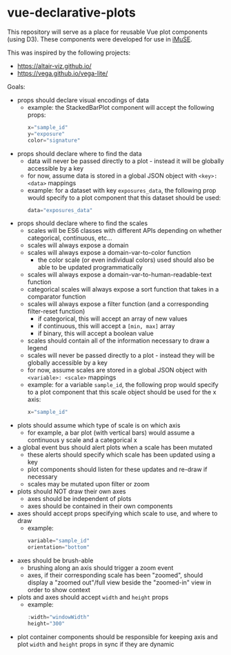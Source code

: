 # vue-declarative-plots

This repository will serve as a place for reusable Vue plot components (using D3).
These components were developed for use in [iMuSE](https://github.com/lrgr/mutation-signature-explorer).

This was inspired by the following projects:
- https://altair-viz.github.io/
- https://vega.github.io/vega-lite/


Goals: 
- props should declare visual encodings of data
    - example: the StackedBarPlot component will accept the following props:
        ```js
        x="sample_id"
        y="exposure"
        color="signature"
        ```
- props should declare where to find the data
    - data will never be passed directly to a plot - instead it will be globally accessible by a key
    - for now, assume data is stored in a global JSON object with `<key>: <data>` mappings
    - example: for a dataset with key `exposures_data`, the following prop would specify to a plot component that this dataset should be used:
        ```js
        data="exposures_data"
        ```
- props should declare where to find the scales
    - scales will be ES6 classes with different APIs depending on whether categorical, continuous, etc...
    - scales will always expose a domain
    - scales will always expose a domain-var-to-color function
        - the color scale (or even individual colors) used should also be able to be updated programmatically
    - scales will always expose a domain-var-to-human-readable-text function
    - categorical scales will always expose a sort function that takes in a comparator function
    - scales will always expose a filter function (and a corresponding filter-reset function)
        - if categorical, this will accept an array of new values
        - if continuous, this will accept a `[min, max]` array
        - if binary, this will accept a boolean value
    - scales should contain all of the information necessary to draw a legend
    - scales will never be passed directly to a plot - instead they will be globally accessible by a key
    - for now, assume scales are stored in a global JSON object with `<variable>: <scale>` mappings
    - example: for a variable `sample_id`, the following prop would specify to a plot component that this scale object should be used for the x axis:
        ```js
        x="sample_id"
        ```
- plots should assume which type of scale is on which axis
    - for example, a bar plot (with vertical bars) would assume a continuous y scale and a categorical x
- a global event bus should alert plots when a scale has been mutated
    - these alerts should specify which scale has been updated using a key
    - plot components should listen for these updates and re-draw if necessary
    - scales may be mutated upon filter or zoom
- plots should NOT draw their own axes
    - axes should be independent of plots
    - axes should be contained in their own components
- axes should accept props specifying which scale to use, and where to draw
    - example:
        ```js
        variable="sample_id"
        orientation="bottom"
        ```
- axes should be brush-able
    - brushing along an axis should trigger a zoom event
    - axes, if their corresponding scale has been "zoomed", should display a "zoomed out"/full view beside the "zoomed-in" view in order to show context
- plots and axes should accept `width` and `height` props
    - example:
        ```js
        :width="windowWidth"
        height="300"
        ```
- plot container components should be responsible for keeping axis and plot `width` and `height` props in sync if they are dynamic
